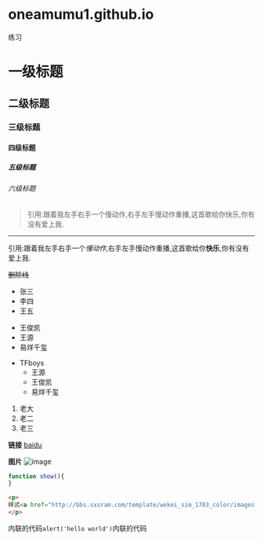 # oneamumu1.github.io
练习
# 一级标题
## 二级标题
### 三级标题
#### 四级标题
##### 五级标题
###### 六级标题

>引用:跟着我左手右手一个慢动作,右手左手慢动作重播,这首歌给你快乐,你有没有爱上我.
---
引用:跟着我左手右手一个*慢动作*,右手左手慢动作重播,这首歌给你**快乐**,你有没有爱上我.

~~删除线~~
+ 张三
+ 李四
+ 王五
- 王俊凯
- 王源
- 易烊千玺
+ TFboys
  - 王源
  - 王俊凯
  - 易烊千玺
  
  
1. 老大
2. 老二
3. 老三  

**链接**
[baidu](https://baidu.com)

**图片**
![image](http://bbs.sxsram.com/template/wekei_sim_1703_color/images/logo.png)

```js
function show(){
}
```
```html
<p>
样式<a href="http://bbs.sxsram.com/template/wekei_sim_1703_color/images/logo.png">链接</a>
</p>
```


内联的代码`alert('hello world')`内联的代码




